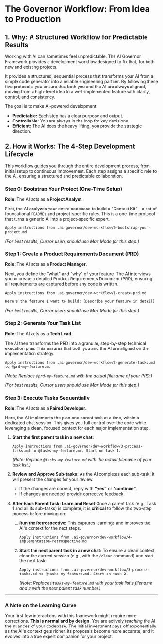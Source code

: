 # The Governor Workflow: From Idea to Production

## 1. Why: A Structured Workflow for Predictable Results

Working with AI can sometimes feel unpredictable. The AI Governor Framework provides a development workflow designed to fix that, for both new and existing projects.

It provides a structured, sequential process that transforms your AI from a simple code generator into a reliable engineering partner. By following these five protocols, you ensure that both you and the AI are always aligned, moving from a high-level idea to a well-implemented feature with clarity, control, and consistency.

The goal is to make AI-powered development:
-   **Predictable:** Each step has a clear purpose and output.
-   **Controllable:** You are always in the loop for key decisions.
-   **Efficient:** The AI does the heavy lifting, you provide the strategic direction.

## 2. How it Works: The 4-Step Development Lifecycle

This workflow guides you through the entire development process, from initial setup to continuous improvement. Each step assigns a specific role to the AI, ensuring a structured and predictable collaboration.

### Step 0: Bootstrap Your Project (One-Time Setup)
**Role:** The AI acts as a **Project Analyst**.

First, the AI analyzes your entire codebase to build a "Context Kit"—a set of foundational `READMEs` and project-specific rules. This is a one-time protocol that turns a generic AI into a project-specific expert.

```
Apply instructions from .ai-governor/dev-workflow/0-bootstrap-your-project.md
```
*(For best results, Cursor users should use Max Mode for this step.)*

### Step 1: Create a Product Requirements Document (PRD)
**Role:** The AI acts as a **Product Manager**.

Next, you define the "what" and "why" of your feature. The AI interviews you to create a detailed Product Requirements Document (PRD), ensuring all requirements are captured before any code is written.

```
Apply instructions from .ai-governor/dev-workflow/1-create-prd.md

Here's the feature I want to build: [Describe your feature in detail]
```
*(For best results, Cursor users should use Max Mode for this step.)*

### Step 2: Generate Your Task List
**Role:** The AI acts as a **Tech Lead**.

The AI then transforms the PRD into a granular, step-by-step technical execution plan. This ensures that both you and the AI are aligned on the implementation strategy.

```
Apply instructions from .ai-governor/dev-workflow/2-generate-tasks.md to @prd-my-feature.md
```
*(Note: Replace `@prd-my-feature.md` with the actual filename of your PRD.)*

*(For best results, Cursor users should use Max Mode for this step.)*

### Step 3: Execute Tasks Sequentially
**Role:** The AI acts as a **Paired Developer**.

Here, the AI implements the plan one parent task at a time, within a dedicated chat session. This gives you full control over the code while leveraging a clean, focused context for each major implementation step.

1.  **Start the first parent task in a new chat:**
    ```
    Apply instructions from .ai-governor/dev-workflow/3-process-tasks.md to @tasks-my-feature.md. Start on task 1.
    ```
    *(Note: Replace `@tasks-my-feature.md` with the actual filename of your task list.)*

2.  **Review and Approve Sub-tasks:**
    As the AI completes each sub-task, it will present the changes for your review.
    -   If the changes are correct, reply with **"yes"** or **"continue"**.
    -   If changes are needed, provide corrective feedback.

3.  **After Each Parent Task: Learn and Reset**
    Once a parent task (e.g., Task 1 and all its sub-tasks) is complete, it is **critical** to follow this two-step process before moving on:

    1.  **Run the Retrospective:** This captures learnings and improves the AI's context for the next steps.
        ```
        Apply instructions from .ai-governor/dev-workflow/4-implementation-retrospective.md
        ```

    2.  **Start the next parent task in a new chat:** To ensure a clean context, clear the current session (e.g., with the `/clear` command) and start the next task.
        ```
        Apply instructions from .ai-governor/dev-workflow/3-process-tasks.md to @tasks-my-feature.md. Start on task 2.
        ```
        *(Note: Replace `@tasks-my-feature.md` with your task list's filename and `2` with the next parent task number.)*

---

### A Note on the Learning Curve

Your first few interactions with this framework might require more corrections. **This is normal and by design.** You are actively *teaching* the AI the nuances of your codebase. The initial investment pays off exponentially as the AI's context gets richer, its proposals become more accurate, and it evolves into a true expert companion for your project.
